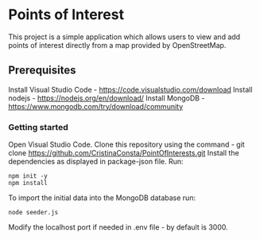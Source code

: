 # Points of Interest

This project is a simple application which allows users to view and add points of interest directly from a map provided by OpenStreetMap.

## Prerequisites

Install Visual Studio Code - https://code.visualstudio.com/download
Install nodejs - https://nodejs.org/en/download/
Install MongoDB - https://www.mongodb.com/try/download/community

### Getting started

Open Visual Studio Code.
Clone this repository using the command - git clone https://github.com/CristinaConsta/PointOfInterests.git
Install the dependencies as displayed in package-json file. Run:

```
npm init -y
npm install
```

To import the initial data into the MongoDB database run:

```
node seeder.js
```

Modify the localhost port if needed in .env file - by default is 3000.


